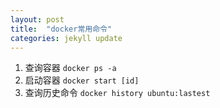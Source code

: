 ```yaml
---
layout: post
title:  "docker常用命令"
categories: jekyll update
---
```


1. 查询容器 `docker ps -a`
2. 启动容器 `docker start [id]`
3. 查询历史命令 `docker history ubuntu:lastest`

